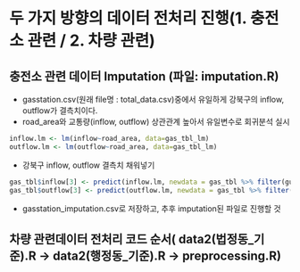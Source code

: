 # 두 가지 방향의 데이터 전처리 진행(1. 충전소 관련 / 2. 차량 관련)


## 충전소 관련 데이터 Imputation (파일: imputation.R)
- gasstation.csv(원래 file명 : total_data.csv)중에서 유일하게 강북구의 inflow, outflow가 결측치이다.
- road_area와 교통량(inflow, outflow) 상관관계 높아서 유일변수로 회귀분석 실시
```r
inflow.lm <- lm(inflow~road_area, data=gas_tbl_lm)
outflow.lm <- lm(outflow~road_area, data=gas_tbl_lm)
```
- 강북구 inflow, outflow 결측치 채워넣기
```r
gas_tbl$inflow[3] <- predict(inflow.lm, newdata = gas_tbl %>% filter(gu == '강북구') %>% select(-gu))
gas_tbl$outflow[3] <- predict(outflow.lm, newdata = gas_tbl %>% filter(gu == '강북구') %>% select(-gu))
```
- gasstation_imputation.csv로 저장하고, 추후 imputation된 파일로 진행할 것

## 차량 관련데이터 전처리 코드 순서( data2(법정동_기준).R -> data2(행정동_기준).R -> preprocessing.R)



